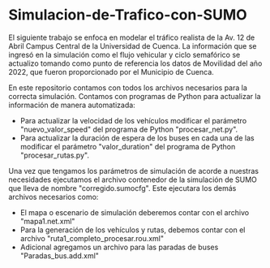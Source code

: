 # Simulacion-de-Trafico-con-SUMO
<p>El siguiente trabajo se enfoca en modelar el tráfico realista de la Av. 12 de Abril Campus Central de la Universidad de Cuenca. La información que se ingresó en la simulación como el flujo vehicular y ciclo semafórico se actualizo tomando como punto de referencia los datos de Movilidad del año 2022, que fueron proporcionado por el Municipio de Cuenca.</p>

<p>En este repositorio contamos con todos los archivos necesarios para la correcta simulación. Contamos con programas de Python para actualizar la información de manera automatizada:</p>

<ul>
  <li>Para actualizar la velocidad de los vehículos modificar el parámetro "nuevo_valor_speed" del programa de Python "procesar_net.py".</li>
  <li>Para actualizar la duración de espera de los buses en cada una de las modificar el parámetro "valor_duration" del programa de Python "procesar_rutas.py".</li>
</ul>

<p>Una vez que tengamos los parámetros de simulación de acorde a nuestras necesidades ejecutamos el archivo contenedor de la simulación de SUMO que lleva de nombre "corregido.sumocfg". Este ejecutara los demás archivos necesarios como:</p>

<ul>
  <li>El mapa o escenario de simulación deberemos contar con el archivo "mapa1.net.xml"</li>
  <li>Para la generación de los vehículos y rutas, debemos contar con el archivo "ruta1_completo_procesar.rou.xml"</li>
  <li>Adicional agregamos un archivo para las paradas de buses "Paradas_bus.add.xml"</li>
</ul>
